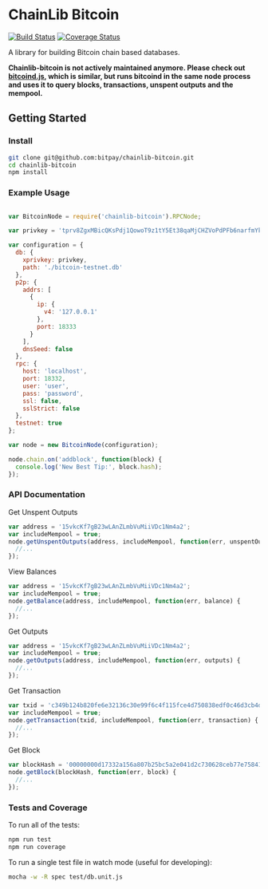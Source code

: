 ChainLib Bitcoin
=======
[![Build Status](https://img.shields.io/travis/bitpay/chainlib-bitcoin.svg?branch=master&style=flat-square)](https://travis-ci.org/bitpay/chainlib-bitcoin)
[![Coverage Status](https://img.shields.io/coveralls/bitpay/chainlib-bitcoin.svg?style=flat-square)](https://coveralls.io/r/bitpay/chainlib-bitcoin)

A library for building Bitcoin chain based databases.

**Chainlib-bitcoin is not actively maintained anymore. Please check out [bitcoind.js](https://github.com/bitpay/bitcoind.js), which is similar, but runs bitcoind in the same node process and uses it to query blocks, transactions, unspent outputs and the mempool.**

## Getting Started

### Install

```bash
git clone git@github.com:bitpay/chainlib-bitcoin.git
cd chainlib-bitcoin
npm install
```

### Example Usage

```js

var BitcoinNode = require('chainlib-bitcoin').RPCNode;

var privkey = 'tprv8ZgxMBicQKsPdj1QowoT9z1tY5Et38qaMjCHZVoPdPFb6narfmYkqTygEVHfUmY78k3HcaEpkyNCAQDANaXtwNe1HLFvcA7nqYj1B7wTSTo';

var configuration = {
  db: {
    xprivkey: privkey,
    path: './bitcoin-testnet.db'
  },
  p2p: {
    addrs: [
      {
        ip: {
          v4: '127.0.0.1'
        },
        port: 18333
      }
    ],
    dnsSeed: false
  },
  rpc: {
    host: 'localhost',
    port: 18332,
    user: 'user',
    pass: 'password',
    ssl: false,
    sslStrict: false
  },
  testnet: true
};

var node = new BitcoinNode(configuration);

node.chain.on('addblock', function(block) {
  console.log('New Best Tip:', block.hash);
});

```

### API Documentation

Get Unspent Outputs

```js
var address = '15vkcKf7gB23wLAnZLmbVuMiiVDc1Nm4a2';
var includeMempool = true;
node.getUnspentOutputs(address, includeMempool, function(err, unspentOutputs) {
  //...
});
```

View Balances

```js
var address = '15vkcKf7gB23wLAnZLmbVuMiiVDc1Nm4a2';
var includeMempool = true;
node.getBalance(address, includeMempool, function(err, balance) {
  //...
});
```

Get Outputs

```js
var address = '15vkcKf7gB23wLAnZLmbVuMiiVDc1Nm4a2';
var includeMempool = true;
node.getOutputs(address, includeMempool, function(err, outputs) {
  //...
});
```

Get Transaction

```js
var txid = 'c349b124b820fe6e32136c30e99f6c4f115fce4d750838edf0c46d3cb4d7281e';
var includeMempool = true;
node.getTransaction(txid, includeMempool, function(err, transaction) {
  //...
});
```

Get Block

```js
var blockHash = '00000000d17332a156a807b25bc5a2e041d2c730628ceb77e75841056082a2c2';
node.getBlock(blockHash, function(err, block) {
  //...
});
```

### Tests and Coverage

To run all of the tests:

```bash
npm run test
npm run coverage
```

To run a single test file in watch mode (useful for developing):

```bash
mocha -w -R spec test/db.unit.js
```

